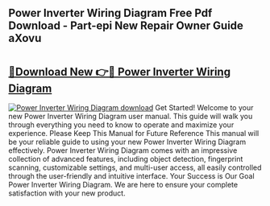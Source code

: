 ## Power Inverter Wiring Diagram Free Pdf Download - Part-epi New Repair Owner Guide aXovu

# <h2><a href="http://dfu9ehz.blite.top/?on=Power+Inverter+Wiring+Diagram">🔗Download New 👉🔴 Power Inverter Wiring Diagram</a></h2>

[![Power Inverter Wiring Diagram download](https://i.imgur.com/lujVjoI.png)](http://dfu9ehz.blite.top/?on=Power+Inverter+Wiring+Diagram)
Get Started! Welcome to your new Power Inverter Wiring Diagram user manual. This guide will walk you through everything you need to know to operate and maximize your experience. Please Keep This Manual for Future Reference This manual will be your reliable guide to using your new Power Inverter Wiring Diagram effectively. Power Inverter Wiring Diagram comes with an impressive collection of advanced features, including object detection, fingerprint scanning, customizable settings, and multi-user access, all easily controlled through the user-friendly and intuitive interface. Your Success is Our Goal Power Inverter Wiring Diagram. We are here to ensure your complete satisfaction with your new product.
